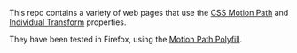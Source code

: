 This repo contains a variety of web pages that use the [CSS Motion Path](https://drafts.fxtf.org/motion-1/) and [Individual Transform](https://drafts.csswg.org/css-transforms-2/#individual-transforms) properties.

They have been tested in Firefox, using the [Motion Path Polyfill](https://github.com/Motion-Path-Polyfill/motion-path-js).
